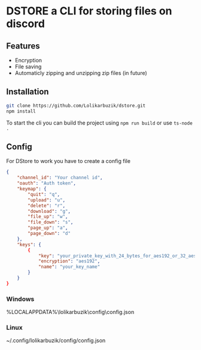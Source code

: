 # DSTORE a CLI for storing files on discord

## Features

-   Encryption
-   File saving
-   Automaticly zipping and unzipping zip files (in future)

## Installation

```bash
git clone https://github.com/Lolikarbuzik/dstore.git
npm install
```

To start the cli you can build the project using `npm run build` or use `ts-node .`

## Config

For DStore to work you have to create a config file

```json
{
    "channel_id": "Your channel id",
    "oauth": "Auth token",
    "keymap": {
        "quit": "q",
        "upload": "u",
        "delete": "r",
        "download": "g",
        "file_up": "w",
        "file_down": "s",
        "page_up": "a",
        "page_down": "d"
    },
    "keys": {
        {
            "key": "your_private_key_with_24_bytes_for_aes192_or_32_aes256",
            "encryption": "aes192",
            "name": "your_key_name"
        }
    }
}
```

### Windows

%LOCALAPPDATA%\lolikarbuzik\config\config.json

### Linux

~/.config/lolikarbuzik/config/config.json
